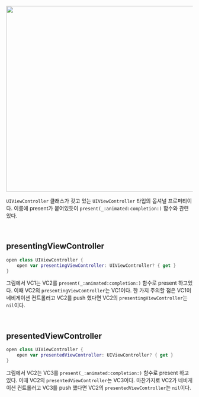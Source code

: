 <p align="center">
<img src="https://user-images.githubusercontent.com/61190690/167772456-e3c5d25a-420f-4a82-a005-db806ebc07cc.png" width="700" height="500">
</p>

`UIViewController` 클래스가 갖고 있는 `UIViewController` 타입의 옵셔널 프로퍼티이다. 이름에 present가 붙어있듯이 `present(_:animated:completion:)` 함수와 관련있다.

&nbsp;
## presentingViewController

```swift
open class UIViewController {
	open var presentingViewController: UIViewController? { get }
}
```

그림에서 VC1는 VC2를 `present(_:animated:completion:)` 함수로 present 하고있다. 이때 VC2의 `presentingViewController`는 VC1이다. 한 가지 주의할 점은 VC1이 네비게이션 컨트롤러고 VC2를 push 했다면 VC2의 `presentingViewController`는 `nil`이다.


&nbsp;
## presentedViewController

```swift
open class UIViewController {
	open var presentedViewController: UIViewController? { get }
}
```

그림에서 VC2는 VC3를 `present(_:animated:completion:)` 함수로 present 하고있다. 이때 VC2의 `presentedViewController`는 VC3이다. 마찬가지로 VC2가 네비게이션 컨트롤러고 VC3를 push 했다면 VC2의 `presentedViewController`는 `nil`이다.